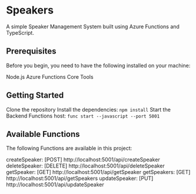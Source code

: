# Speakers
A simple Speaker Management System built using Azure Functions and TypeScript.

## Prerequisites
Before you begin, you need to have the following installed on your machine:

Node.js
Azure Functions Core Tools

## Getting Started
Clone the repository
Install the dependencies: `npm install`
Start the Backend Functions host: `func start --javascript --port 5001`

## Available Functions

The following Functions are available in this project:

createSpeaker: [POST] http://localhost:5001/api/createSpeaker
deleteSpeaker: [DELETE] http://localhost:5001/api/deleteSpeaker
getSpeaker: [GET] http://localhost:5001/api/getSpeaker
getSpeakers: [GET] http://localhost:5001/api/getSpeakers
updateSpeaker: [PUT] http://localhost:5001/api/updateSpeaker